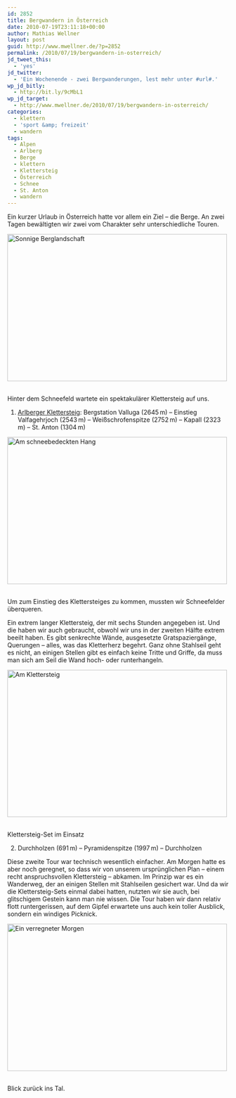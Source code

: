 ```yaml
---
id: 2852
title: Bergwandern in Österreich
date: 2010-07-19T23:11:18+00:00
author: Mathias Wellner
layout: post
guid: http://www.mwellner.de/?p=2852
permalink: /2010/07/19/bergwandern-in-osterreich/
jd_tweet_this:
  - 'yes'
jd_twitter:
  - 'Ein Wochenende - zwei Bergwanderungen, lest mehr unter #url#.'
wp_jd_bitly:
  - http://bit.ly/9cMbL1
wp_jd_target:
  - http://www.mwellner.de/2010/07/19/bergwandern-in-osterreich/
categories:
  - klettern
  - 'sport &amp; freizeit'
  - wandern
tags:
  - Alpen
  - Arlberg
  - Berge
  - klettern
  - Klettersteig
  - Österreich
  - Schnee
  - St. Anton
  - wandern
---
```

Ein kurzer Urlaub in Österreich hatte vor allem ein Ziel &ndash; die Berge. An zwei Tagen bewältigten wir zwei vom Charakter sehr unterschiedliche Touren. 

<div style="width: 510px" class="wp-caption aligncenter">
  <a href="http://www.flickr.com/photos/mwellner/4810086204/" title="Sonnige Berglandschaft by mwellner, on Flickr"><img src="http://farm5.static.flickr.com/4081/4810086204_72f030eeb3.jpg" width="500" height="335" alt="Sonnige Berglandschaft" /></a>
  
  <p class="wp-caption-text">
    <br /> Hinter dem Schneefeld wartete ein spektakulärer Klettersteig auf uns.
  </p>
  
  <p>
  </p>
</div>

1. [Arlberger Klettersteig](http://www.klettersteig.com/kArlberg/): Bergstation Valluga (2645&thinsp;m) &ndash; Einstieg Valfagehrjoch (2543&thinsp;m) &ndash; Weißschrofenspitze (2752&thinsp;m) &ndash; Kapall (2323&thinsp;m) &ndash; St. Anton (1304&thinsp;m)

<div style="width: 510px" class="wp-caption aligncenter">
  <a href="http://www.flickr.com/photos/mwellner/4810086444/" title="Am schneebedeckten Hang by mwellner, on Flickr"><img src="http://farm5.static.flickr.com/4073/4810086444_4a7f0e4fe5.jpg" width="500" height="335" alt="Am schneebedeckten Hang" /></a>
  
  <p class="wp-caption-text">
    <br /> Um zum Einstieg des Klettersteiges zu kommen, mussten wir Schneefelder überqueren.
  </p>
  
  <p>
  </p>
</div>

Ein extrem langer Klettersteig, der mit sechs Stunden angegeben ist. Und die haben wir auch gebraucht, obwohl wir uns in der zweiten Hälfte extrem beeilt haben. Es gibt senkrechte Wände, ausgesetzte Gratspaziergänge, Querungen &ndash; alles, was das Kletterherz begehrt. Ganz ohne Stahlseil geht es nicht, an einigen Stellen gibt es einfach keine Tritte und Griffe, da muss man sich am Seil die Wand hoch- oder runterhangeln. 

<div style="width: 510px" class="wp-caption aligncenter">
  <a href="http://www.flickr.com/photos/mwellner/4809464255/" title="Am Klettersteig by mwellner, on Flickr"><img src="http://farm5.static.flickr.com/4117/4809464255_0cdbc44557.jpg" width="500" height="335" alt="Am Klettersteig" /></a>
  
  <p class="wp-caption-text">
    <br /> Klettersteig-Set im Einsatz
  </p>
  
  <p>
  </p>
</div>

2. Durchholzen (691&thinsp;m) &ndash; Pyramidenspitze (1997&thinsp;m) &ndash; Durchholzen

Diese zweite Tour war technisch wesentlich einfacher. Am Morgen hatte es aber noch geregnet, so dass wir von unserem ursprünglichen Plan &ndash; einem recht anspruchsvollen Klettersteig &ndash; abkamen. Im Prinzip war es ein Wanderweg, der an einigen Stellen mit Stahlseilen gesichert war. Und da wir die Klettersteig-Sets einmal dabei hatten, nutzten wir sie auch, bei glitschigem Gestein kann man nie wissen. Die Tour haben wir dann relativ flott runtergerissen, auf dem Gipfel erwartete uns auch kein toller Ausblick, sondern ein windiges Picknick. 

<div style="width: 510px" class="wp-caption aligncenter">
  <a href="http://www.flickr.com/photos/mwellner/4809464457/" title="Ein verregneter Morgen by mwellner, on Flickr"><img src="http://farm5.static.flickr.com/4094/4809464457_2e7dc41a74.jpg" width="500" height="335" alt="Ein verregneter Morgen" /></a>
  
  <p class="wp-caption-text">
    <br /> Blick zurück ins Tal.
  </p>
  
  <p>
  </p>
</div>